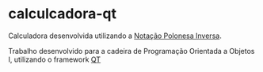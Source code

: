 # calculcadora-qt
Calculadora desenvolvida utilizando a [Notação Polonesa Inversa](https://pt.wikipedia.org/wiki/Nota%C3%A7%C3%A3o_polonesa_inversa).

Trabalho desenvolvido para a cadeira de Programação Orientada a Objetos I, utilizando o framework [QT](https://www.qt.io/)
